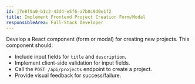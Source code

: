```yaml
---
id: j7e8f9a0-b1c2-43d4-e5f6-a7b8c9d0e1f2
title: Implement Frontend Project Creation Form/Modal
responsibleArea: Full-Stack Developer
---
```

Develop a React component (form or modal) for creating new projects. This component should:
*   Include input fields for `title` and `description`.
*   Implement client-side validation for input fields.
*   Call the `POST /api/projects` endpoint to create a project.
*   Provide visual feedback for success/failure.